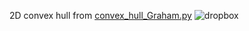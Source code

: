 2D convex hull from [convex_hull_Graham.py](https://github.com/yumka/CompGeometryAlg/blob/master/Convex_Hull/convex_hull_Graham.py)
![dropbox](https://www.dropbox.com/s/ecung82eqwrqect/convexhull_Graham.png?raw=1)

